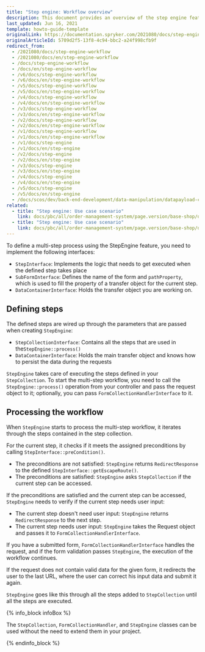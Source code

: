 ```yaml
---
title: "Step engine: Workflow overview"
description: This document provides an overview of the step engine feature.
last_updated: Jun 16, 2021
template: howto-guide-template
originalLink: https://documentation.spryker.com/2021080/docs/step-engine-workflow
originalArticleId: 5709d2f5-13f8-4c94-bbc2-a24f998cfb9f
redirect_from:
  - /2021080/docs/step-engine-workflow
  - /2021080/docs/en/step-engine-workflow
  - /docs/step-engine-workflow
  - /docs/en/step-engine-workflow
  - /v6/docs/step-engine-workflow
  - /v6/docs/en/step-engine-workflow
  - /v5/docs/step-engine-workflow
  - /v5/docs/en/step-engine-workflow
  - /v4/docs/step-engine-workflow
  - /v4/docs/en/step-engine-workflow
  - /v3/docs/step-engine-workflow
  - /v3/docs/en/step-engine-workflow
  - /v2/docs/step-engine-workflow
  - /v2/docs/en/step-engine-workflow
  - /v1/docs/step-engine-workflow
  - /v1/docs/en/step-engine-workflow
  - /v1/docs/step-engine
  - /v1/docs/en/step-engine
  - /v2/docs/step-engine
  - /v2/docs/en/step-engine
  - /v3/docs/step-engine
  - /v3/docs/en/step-engine
  - /v4/docs/step-engine
  - /v4/docs/en/step-engine
  - /v5/docs/step-engine
  - /v5/docs/en/step-engine
  - /docs/scos/dev/back-end-development/data-manipulation/datapayload-conversion/step-engine/step-engine-workflow-overview.html
related:
  - title: "Step engine: Use case scenario"
    link: docs/pbc/all/order-management-system/page.version/base-shop/datapayload-conversion/step-engine/step-engine-use-case-scenario.html
  - title: "Step engine: Use case scenario"
    link: docs/pbc/all/order-management-system/page.version/base-shop/datapayload-conversion/step-engine/step-engine-create-breadcrumb-navigation.html
---
```


To define a multi-step process using the StepEngine feature, you need to implement the following interfaces:

* `StepInterface`: Implements the logic that needs to get executed when the defined step takes place
* `SubFormInterface`: Defines the name of the form and `pathProperty`, which is used to fill the property of a transfer object for the current step.
* `DataContainerInterface`: Holds the transfer object you are working on.

## Defining steps

The defined steps are wired up through the parameters that are passed when creating `StepEngine`:

* `StepCollectionInterface`: Contains all the steps that are used in the`StepEngine::process()`
* `DataContainerInterface`: Holds the main transfer object and knows how to persist the data during the requests

`StepEngine` takes care of executing the steps defined in your `StepCollection`. To start the multi-step workflow, you need to call the `StepEngine::process()` operation from your controller and pass the request object to it; optionally, you can pass `FormCollectionHandlerInterface` to it.

## Processing the workflow
When `StepEngine` starts to process the multi-step workflow, it iterates through the steps contained in the step collection.

For the current step, it checks if it meets the assigned preconditions by calling `StepInterface::preCondition()`.

* The preconditions are not satisfied: `StepEngine` returns `RedirectResponse` to the defined `StepInterface::getEscapeRoute()`.
* The preconditions are satisfied: `StepEngine` asks `StepCollection` if the current step can be accessed.

If the preconditions are satisfied and the current step can be accessed, `StepEngine` needs to verify if the current step needs user input:
* The current step doesn't need user input: `StepEngine` returns `RedirectResponse` to the next step.
* The current step needs user input: `StepEngine` takes the Request object and passes it to `FormCollectionHandlerInterface`.

If you have a submitted form, `FormCollectionHandlerInterface` handles the request, and if the form validation passes `StepEngine`, the execution of the workflow continues.

If the request does not contain valid data for the given form, it redirects the user to the last URL, where the user can correct his input data and submit it again.

`StepEngine` goes like this through all the steps added to `StepCollection` until all the steps are executed.

{% info_block infoBox %}

The `StepCollection`, `FormCollectionHandler`, and `StepEngine` classes can be used without the need to extend them in your project.

{% endinfo_block %}

